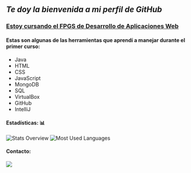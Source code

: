<!--
**MaestreDniel/maestredniel** is a ✨ _special_ ✨ repository because its `README.md` (this file) appears on your GitHub profile.

Here are some ideas to get you started:

- 🔭 I’m currently working on ...
- 🌱 I’m currently learning ...
- 👯 I’m looking to collaborate on ...
- 🤔 I’m looking for help with ...
- 💬 Ask me about ...
- 📫 How to reach me: ...
- 😄 Pronouns: ...
- ⚡ Fun fact: ...
-->

## _Te doy la bienvenida a mi perfil de GitHub_

### <ins>Estoy cursando el FPGS de Desarrollo de Aplicaciones Web</ins>

#### Estas son algunas de las herramientas que aprendí a manejar durante el primer curso:

* Java
* HTML
* CSS
* JavaScript
* MongoDB
* SQL
* VirtualBox
* GitHub
* IntelliJ

#### Estadísticas: :bar_chart:

![Stats Overview](https://github.com/MaestreDniel/github-stats-transparent/blob/output/generated/overview.svg)
![Most Used Languages](https://github.com/MaestreDniel/github-stats-transparent/blob/output/generated/languages.svg)

#### Contacto:

<a href="mailto:dmaestre.empleo@gmail.com"> <img src="https://img.shields.io/badge/Gmail-D14836?style=for-the-badge&logo=gmail&logoColor=white"> </a>
